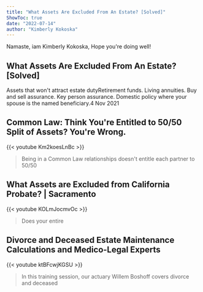 ```yaml
---
title: "What Assets Are Excluded From An Estate? [Solved]"
ShowToc: true 
date: "2022-07-14"
author: "Kimberly Kokoska" 
---
```


Namaste, iam Kimberly Kokoska, Hope you're doing well!
## What Assets Are Excluded From An Estate? [Solved]
Assets that won't attract estate dutyRetirement funds. 
 Living annuities. 
 Buy and sell assurance. 
 Key person assurance. 
 Domestic policy where your spouse is the named beneficiary.4 Nov 2021

## Common Law: Think You're Entitled to 50/50 Split of Assets?  You're Wrong.
{{< youtube Km2koesLnBc >}}
>Being in a Common Law relationships doesn't entitle each partner to 50/50 

## What Assets are Excluded from California Probate? | Sacramento
{{< youtube KOLmJocmvOc >}}
>Does your entire 

## Divorce and Deceased Estate Maintenance Calculations and Medico-Legal Experts
{{< youtube ktBFcwjKGSU >}}
>In this training session, our actuary Willem Boshoff covers divorce and deceased 

